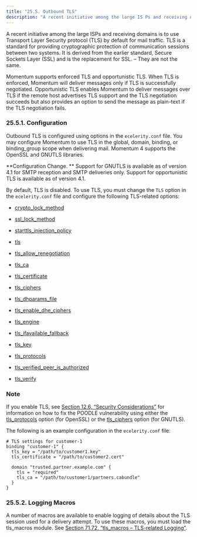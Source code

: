 ```yaml
---
title: "25.5. Outbound TLS"
description: "A recent initiative among the large IS Ps and receiving domains is to use Transport Layer Security protocol TLS by default for mail traffic TLS is a standard for providing cryptographic protection of communication sessions between two systems It is derived from the earlier standard Secure Sockets Layer SSL and..."
---
```


A recent initiative among the large ISPs and receiving domains is to use Transport Layer Security protocol (TLS) by default for mail traffic. TLS is a standard for providing cryptographic protection of communication sessions between two systems. It is derived from the earlier standard, Secure Sockets Layer (SSL) and is the replacement for SSL. – They are not the same.

Momentum supports enforced TLS and opportunistic TLS. When TLS is enforced, Momentum will deliver messages only if TLS is successfully negotiated. Opportunistic TLS enables Momentum to deliver messages over TLS if the remote host advertises TLS support and the TLS negotiation succeeds but also provides an option to send the message as plain-text if the TLS negotiation fails.

### <a name="tls_option.configuration"></a> 25.5.1. Configuration

Outbound TLS is configured using options in the `ecelerity.conf` file. You may configure Momentum to use TLS in the global, domain, binding, or binding_group scope when delivering mail. Momentum 4 supports the OpenSSL and GNUTLS libraries.

**Configuration Change. ** Support for GNUTLS is available as of version 4.1 for SMTP reception and SMTP deliveries only. Support for opportunistic TLS is available as of version 4.1.

By default, TLS is disabled. To use TLS, you must change the `TLS` option in the `ecelerity.conf` file and configure the following TLS-related options:

*   [crypto_lock_method](config.crypto_lock_method "crypto_lock_method")

*   [ssl_lock_method](config.ssl_lock_method "ssl_lock_method")

*   [starttls_injection_policy](config.starttls_injection_policy "starttls_injection_policy")

*   [tls](config.ref.tls "tls")

*   [tls_allow_renegotiation](config.tls_allow_renegotiation "tls_allow_renegotiation")

*   [tls_ca](config.tls_ca "tls_ca")

*   [tls_certificate](config.tls_certificate "tls_certificate")

*   [tls_ciphers](config.tls_ciphers "tls_ciphers")

*   [tls_dhparams_file](conf.ref.tls_dhparams_file "tls_dhparams_file")

*   [tls_enable_dhe_ciphers](conf.ref.tls_enable_dhe_ciphers "tls_enable_dhe_ciphers")

*   [tls_engine](config.tls_engine "tls_engine")

*   [tls_ifavailable_fallback](config.tls_ifavailable_fallback "tls_ifavailable_fallback")

*   [tls_key](config.tls_key "tls_key")

*   [tls_protocols](config.tls_protocols "tls_protocols")

*   [tls_verified_peer_is_authorized](config.tls_verified_peer_is_authorized "tls_verified_peer_is_authorized")

*   [tls_verify](config.tls_verify "tls_verify")

### Note

If you enable TLS, see [Section 12.6, “Security Considerations”](install.security_considerations "12.6. Security Considerations") for information on how to fix the POODLE vulnerability using either the [tls_protocols](config.tls_protocols "tls_protocols") option (for OpenSSL) or the [tls_ciphers](config.tls_ciphers "tls_ciphers") option (for GNUTLS).

The following is an example configuration in the `ecelerity.conf` file:

```
# TLS settings for customer-1
binding "customer-1" {
  tls_key = "/path/to/customer1.key"
  tls_certificate = "/path/to/customer2.cert"

  domain "trusted.partner.example.com" {
    tls = "required"
    tls_ca = "/path/to/customer1/partners.cabundle"
  }
}
```

### <a name="tls_option.logging"></a> 25.5.2. Logging Macros

A number of macros are available to enable logging of details about the TLS session used for a delivery attempt. To use these macros, you must load the tls_macros module. See [Section 71.72, “tls_macros – TLS-related Logging”](tls_macros "71.72. tls_macros – TLS-related Logging").